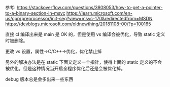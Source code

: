 

参考:
https://stackoverflow.com/questions/3808053/how-to-get-a-pointer-to-a-binary-section-in-msvc
https://learn.microsoft.com/en-us/cpp/preprocessor/init-seg?view=msvc-170&redirectedfrom=MSDN
https://devblogs.microsoft.com/oldnewthing/20181108-00/?p=100165


直接 cl 编译出来是 main 是 OK 的，但是使用 vs 编译会被优化，导致 static 定义时被删除。

更改 vs 设置，属性->C/C++->优化，优化禁止掉

另外的解决办法是在 static 下面又定义一个指针，使得上面的 static 定义的不会被优化。但是这种情况当开启全程序优化后还是会被优化掉。

debug 版本总是会多出来一些东西

